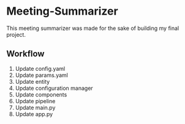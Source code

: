 # Meeting-Summarizer
This meeting summarizer was made for the sake of building my final project.

## Workflow
1. Update config.yaml
2. Update params.yaml
3. Update entity
4. Update configuration manager
5. Update components
6. Update pipeline
7. Update main.py
8. Update app.py